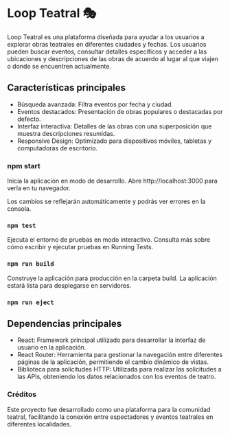 # Loop Teatral 🎭 

Loop Teatral es una plataforma diseñada para ayudar a los usuarios a explorar obras teatrales en diferentes ciudades y fechas. Los usuarios pueden buscar eventos, consultar detalles específicos y acceder a las ubicaciones y descripciones de las obras de acuerdo al lugar al que viajen o donde se encuentren actualmente.

## Características principales

- Búsqueda avanzada: Filtra eventos por fecha y ciudad.
- Eventos destacados: Presentación de obras populares o destacadas por defecto.
- Interfaz interactiva: Detalles de las obras con una superposición que muestra descripciones resumidas.
- Responsive Design: Optimizado para dispositivos móviles, tabletas y computadoras de escritorio.

### npm start 

Inicia la aplicación en modo de desarrollo.
Abre http://localhost:3000 para verla en tu navegador.

Los cambios se reflejarán automáticamente y podrás ver errores en la consola.

### `npm test`

Ejecuta el entorno de pruebas en modo interactivo.
Consulta más sobre cómo escribir y ejecutar pruebas en Running Tests.

### `npm run build`

Construye la aplicación para producción en la carpeta build.
La aplicación estará lista para desplegarse en servidores.

### `npm run eject`



## Dependencias principales

- React: Framework principal utilizado para desarrollar la interfaz de usuario en la aplicación.
- React Router: Herramienta para gestionar la navegación entre diferentes páginas de la aplicación, permitiendo el cambio dinámico de vistas.
- Biblioteca para solicitudes HTTP: Utilizada para realizar las solicitudes a las APIs, obteniendo los datos relacionados con los eventos de teatro.


### Créditos
Este proyecto fue desarrollado como una plataforma para la comunidad teatral, facilitando la conexión entre espectadores y eventos teatrales en diferentes localidades.